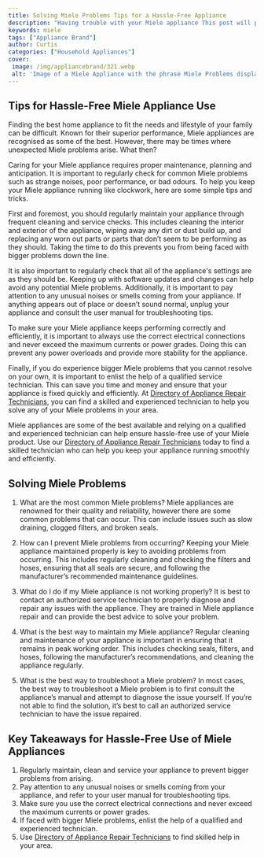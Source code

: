 ```yaml
---
title: Solving Miele Problems Tips for a Hassle-Free Appliance
description: "Having trouble with your Miele appliance This post will provide step-by-step solutions to common problems and give you tips on maintaining a hassle-free experience with your Miele appliances"
keywords: miele
tags: ["Appliance Brand"]
author: Curtis
categories: ["Household Appliances"]
cover: 
 image: /img/appliancebrand/321.webp
 alt: 'Image of a Miele Appliance with the phrase Miele Problems displayed'
---
```

## Tips for Hassle-Free Miele Appliance Use

Finding the best home appliance to fit the needs and lifestyle of your family can be difficult. Known for their superior performance, Miele appliances are recognised as some of the best. However, there may be times where unexpected Miele problems arise. What then?

Caring for your Miele appliance requires proper maintenance, planning and anticipation. It is important to regularly check for common Miele problems such as strange noises, poor performance, or bad odours. To help you keep your Miele appliance running like clockwork, here are some simple tips and tricks.

First and foremost, you should regularly maintain your appliance through frequent cleaning and service checks. This includes cleaning the interior and exterior of the appliance, wiping away any dirt or dust build up, and replacing any worn out parts or parts that don’t seem to be performing as they should. Taking the time to do this prevents you from being faced with bigger problems down the line.

It is also important to regularly check that all of the appliance's settings are as they should be. Keeping up with software updates and changes can help avoid any potential Miele problems. Additionally, it is important to pay attention to any unusual noises or smells coming from your appliance. If anything appears out of place or doesn’t sound normal, unplug your appliance and consult the user manual for troubleshooting tips. 

To make sure your Miele appliance keeps performing correctly and efficiently, it is important to always use the correct electrical connections and never exceed the maximum currents or power grades. Doing this can prevent any power overloads and provide more stability for the appliance. 

Finally, if you do experience bigger Miele problems that you cannot resolve on your own, it is important to enlist the help of a qualified service technician. This can save you time and money and ensure that your appliance is fixed quickly and efficiently. At [Directory of Appliance Repair Technicians](./pages/appliance-repair-technicians), you can find a skilled and experienced technician to help you solve any of your Miele problems in your area. 

Miele appliances are some of the best available and relying on a qualified and experienced technician can help ensure hassle-free use of your Miele product. Use our [Directory of Appliance Repair Technicians](./pages/appliance-repair-technicians) today to find a skilled technician who can help you keep your appliance running smoothly and efficiently.

## Solving Miele Problems

1. What are the most common Miele problems?
Miele appliances are renowned for their quality and reliability, however there are some common problems that can occur. This can include issues such as slow draining, clogged filters, and broken seals.

2. How can I prevent Miele problems from occurring?
Keeping your Miele appliance maintained properly is key to avoiding problems from occurring. This includes regularly cleaning and checking the filters and hoses, ensuring that all seals are secure, and following the manufacturer’s recommended maintenance guidelines.

3. What do I do if my Miele appliance is not working properly?
It is best to contact an authorized service technician to properly diagnose and repair any issues with the appliance. They are trained in Miele appliance repair and can provide the best advice to solve your problem.

4. What is the best way to maintain my Miele appliance?
Regular cleaning and maintenance of your appliance is important in ensuring that it remains in peak working order. This includes checking seals, filters, and hoses, following the manufacturer’s recommendations, and cleaning the appliance regularly.

5. What is the best way to troubleshoot a Miele problem?
In most cases, the best way to troubleshoot a Miele problem is to first consult the appliance’s manual and attempt to diagnose the issue yourself. If you’re not able to find the solution, it’s best to call an authorized service technician to have the issue repaired.

## Key Takeaways for Hassle-Free Use of Miele Appliances 
1. Regularly maintain, clean and service your appliance to prevent bigger problems from arising. 
2. Pay attention to any unusual noises or smells coming from your appliance, and refer to your user manual for troubleshooting tips. 
3. Make sure you use the correct electrical connections and never exceed the maximum currents or power grades.
4. If faced with bigger Miele problems, enlist the help of a qualified and experienced technician.
5. Use [Directory of Appliance Repair Technicians](./pages/appliance-repair-technicians) to find skilled help in your area.
